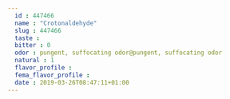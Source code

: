 ```yaml
---
  id : 447466
  name : "Crotonaldehyde"
  slug : 447466
  taste : 
  bitter : 0
  odor : pungent, suffocating odor@pungent, suffocating odor
  natural : 1
  flavor_profile : 
  fema_flavor_profile : 
  date : 2019-03-26T08:47:11+01:00
---
```




